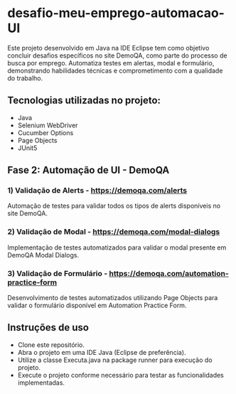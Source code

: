 # desafio-meu-emprego-automacao-UI
Este projeto desenvolvido em Java na IDE Eclipse tem como objetivo concluir desafios específicos no site DemoQA, como parte do processo de busca por emprego. Automatiza testes em alertas, modal e formulário, demonstrando habilidades técnicas e comprometimento com a qualidade do trabalho.


## Tecnologias utilizadas no projeto:

- Java
- Selenium WebDriver
- Cucumber Options
- Page Objects
- JUnit5


## Fase 2: Automação de UI - DemoQA
### 1) Validação de Alerts - https://demoqa.com/alerts
Automação de testes para validar todos os tipos de alerts disponíveis no site DemoQA.

### 2) Validação de Modal - https://demoqa.com/modal-dialogs
Implementação de testes automatizados para validar o modal presente em DemoQA Modal Dialogs.

### 3) Validação de Formulário - https://demoqa.com/automation-practice-form
Desenvolvimento de testes automatizados utilizando Page Objects para validar o formulário disponível em Automation Practice Form.


## Instruções de uso
- Clone este repositório.
- Abra o projeto em uma IDE Java (Eclipse de preferência).
- Utilize a classe Executa.java na package runner para execução do projeto.
- Execute o projeto conforme necessário para testar as funcionalidades implementadas.

